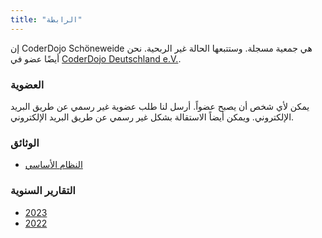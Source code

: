 ```yaml
---
title: "الرابطة"
---
```


إن CoderDojo Schöneweide هي جمعية مسجلة. وستتبعها الحالة غير الربحية.
نحن أيضًا عضو في [CoderDojo Deutschland e.V.](https://coderdojo-deutschland.de/).

### العضوية
يمكن لأي شخص أن يصبح عضواً. أرسل لنا طلب عضوية غير رسمي عن طريق البريد الإلكتروني. 
ويمكن أيضاً الاستقالة بشكل غير رسمي عن طريق البريد الإلكتروني. 

### الوثائق
* [النظام الأساسي](../docs/verein/satzung.pdf)

### التقارير السنوية
* [2023](../docs/verein/Jahresbericht2023.pdf)
* [2022](../docs/verein/Jahresbericht2022.pdf)
